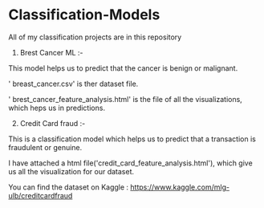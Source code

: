 # Classification-Models

All of my classification projects are in this repository

1. Brest Cancer ML :-

This model helps us to predict that the cancer is benign or malignant.

' breast_cancer.csv' is ther dataset file.

' brest_cancer_feature_analysis.html' is the file of all the visualizations, which heps us in predictions.


2. Credit Card fraud :-

This is a classification model which helps us to predict that a transaction is fraudulent or genuine.

I have attached a html file('credit_card_feature_analysis.html'), which give us all the visualization for our dataset.

You can find the dataset on Kaggle :  https://www.kaggle.com/mlg-ulb/creditcardfraud




